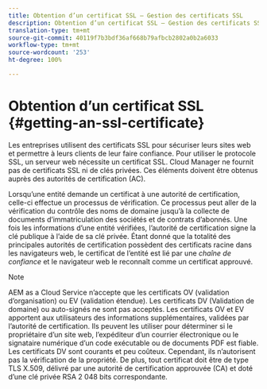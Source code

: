 ```yaml
---
title: Obtention d’un certificat SSL – Gestion des certificats SSL
description: Obtention d’un certificat SSL – Gestion des certificats SSL
translation-type: tm+mt
source-git-commit: 40119f7b3bdf36af668b79afbcb2802a0b2a6033
workflow-type: tm+mt
source-wordcount: '253'
ht-degree: 100%

---
```



# Obtention d’un certificat SSL {#getting-an-ssl-certificate}

Les entreprises utilisent des certificats SSL pour sécuriser leurs sites web et permettre à leurs clients de leur faire confiance. Pour utiliser le protocole SSL, un serveur web nécessite un certificat SSL. Cloud Manager ne fournit pas de certificats SSL ni de clés privées. Ces éléments doivent être obtenus auprès des autorités de certification (AC).

Lorsqu’une entité demande un certificat à une autorité de certification, celle-ci effectue un processus de vérification. Ce processus peut aller de la vérification du contrôle des noms de domaine jusqu’à la collecte de documents d’immatriculation des sociétés et de contrats d’abonnés. Une fois les informations d’une entité vérifiées, l’autorité de certification signe la clé publique à l’aide de sa clé privée. Étant donné que la totalité des principales autorités de certification possèdent des certificats racine dans les navigateurs web, le certificat de l’entité est lié par une *chaîne de confiance* et le navigateur web le reconnaît comme un certificat approuvé.

>[!NOTE]
>AEM as a Cloud Service n’accepte que les certificats OV (validation d’organisation) ou EV (validation étendue). Les certificats DV (Validation de domaine) ou auto-signés ne sont pas acceptés. Les certificats OV et EV apportent aux utilisateurs des informations supplémentaires, validées par l’autorité de certification. Ils peuvent les utiliser pour déterminer si le propriétaire d’un site web, l’expéditeur d’un courrier électronique ou le signataire numérique d’un code exécutable ou de documents PDF est fiable. Les certificats DV sont courants et peu coûteux. Cependant, ils n’autorisent pas la vérification de la propriété.
>De plus, tout certificat doit être de type TLS X.509, délivré par une autorité de certification approuvée (CA) et doté d’une clé privée RSA 2 048 bits correspondante.

